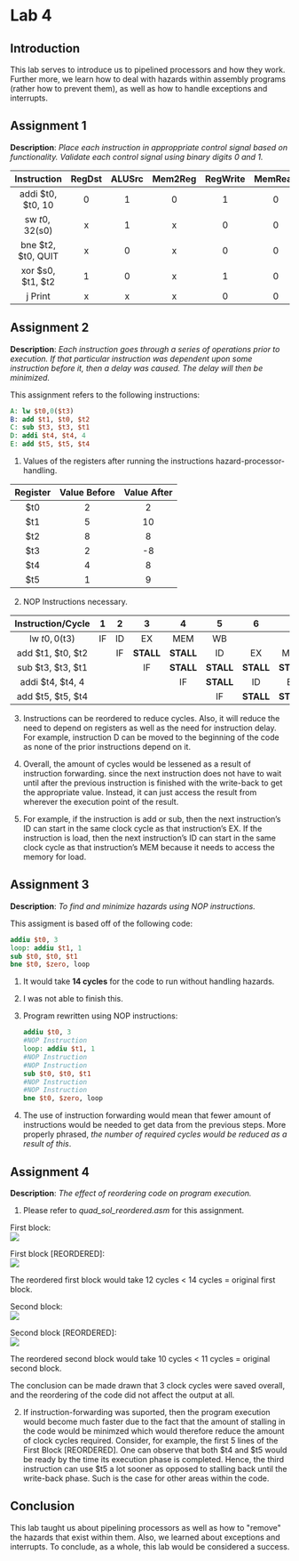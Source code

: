 # Lab 4

## Introduction

This lab serves to introduce us to pipelined processors and how they work. Further more, we learn how to deal with hazards within assembly programs
(rather how to prevent them), as well as how to handle exceptions and interrupts.

## Assignment 1
**Description**: _Place each instruction in approppriate control signal based on functionality. Validate each control signal using binary digits 0 and 1._

Instruction  | RegDst  | ALUSrc  | Mem2Reg  | RegWrite  | MemRead  | MemWrite  | Branch  |  ALUOp
:--:|:---:|:---:|:---:|:---:|:---:|:---:|:---:|:--:
addi $t0, $t0, 10  | 0  | 1  | 0  | 1  | 0  | 0  | 0  | 00
sw $t0, 32($s0)  | x  |  1 | x  |  0 |  0 | 1  |  0 |  00
bne $t2, $t0, QUIT  | x  | 0  | x  | 0  | 0  |  0 |  1 |  01
xor $s0, $t1, $t2  |  1 | 0  |  x | 1  |  0 | 0  |  0 | 10
j Print  |  x | x  |  x | 0  | 0  | 0  |  0 |  00
## Assignment 2
**Description**: _Each instruction goes through a series of operations prior to execution. If that particular instruction was dependent upon some instruction before it, then a delay was caused. The delay will then be minimized._

This assignment refers to the following instructions:  
```MIPS
A: lw $t0,0($t3)  
B: add $t1, $t0, $t2  
C: sub $t3, $t3, $t1  
D: addi $t4, $t4, 4  
E: add $t5, $t5, $t4  
```

1. Values of the registers after running the instructions hazard-processor-handling.

Register  | Value Before  |  Value After
:--:|:---:|:--:
$t0  |  2 |  2
$t1  | 5  |  10
$t2  | 8  |  8
$t3  | 2  |  -8
$t4  | 4 |  8
$t5  | 1 |  9  

2. NOP Instructions necessary.

Instruction/Cycle  | 1  | 2  | 3  | 4  | 5  | 6  | 7  | 8  | 9  | 10  | 11  |  12
:--:|:---:|:---:|:---:|:---:|:---:|:---:|:---:|:---:|:---:|:---:|:---:|:--:
lw $t0, 0($t3)  | IF  | ID  | EX  | MEM  | WB  |   |   |   |   |   |   |  
add $t1, $t0, $t2  |   | IF  | **STALL**  | **STALL**  | ID  | EX  | MEM  | WB  |   |   |   |  
sub $t3, $t3, $t1  |   |   | IF  | **STALL**  | **STALL**  | **STALL**  | **STALL**  | ID  | EX  | MEM  | WB |  
addi $t4, $t4, 4  |   |   |   | IF  | **STALL**  | ID  | EX  |  MEM | WB  |   |   |  
add $t5, $t5, $t4  |   |   |   |   | IF  | **STALL**  | **STALL**  | **STALL**  | ID  |  EX | MEM  |  WB  

3. Instructions can be reordered to reduce cycles. Also, it will reduce the need to depend on registers as well as the need for instruction delay. For example, instruction D can be moved to the beginning of the code as none of the prior instructions depend on it.

4. Overall, the amount of cycles would be lessened as a result of instruction forwarding. since the next instruction does not have to wait until after the previous instruction is finished with the write-back to get the appropriate value. Instead, it can just access the result from wherever the execution point of the result.

5. For example, if the instruction is add or sub, then the next instruction’s ID can start in the same clock cycle as that instruction’s EX. If the instruction is load, then the next instruction’s ID can start in the same clock cycle as that instruction’s MEM because it needs to access the memory for load.


## Assignment 3

**Description**: _To find and minimize hazards using NOP instructions._

This assigment is based off of the following code:

```MIPS
addiu $t0, 3
loop: addiu $t1, 1
sub $t0, $t0, $t1
bne $t0, $zero, loop
```

1. It would take **14 cycles** for the code to run without handling hazards.

2. I was not able to finish this.

3. Program rewritten using NOP instructions:

    ```MIPS
    addiu $t0, 3
    #NOP Instruction
    loop: addiu $t1, 1
    #NOP Instruction
    #NOP Instruction
    sub $t0, $t0, $t1
    #NOP Instruction
    #NOP Instruction
    bne $t0, $zero, loop
    ```

4. The use of instruction forwarding would mean that fewer amount of instructions would be needed to get data from the previous steps. More properly phrased, *the number of required cycles would be reduced as a result of this*.

## Assignment 4

**Description**: _The effect of reordering code on program execution._

1. Please refer to *quad_sol_reordered.asm* for this assignment.

  First block:  
  <img src = "/images/block1.PNG">

  First block [REORDERED]:  
  <img src = "/images/block1new.PNG">

  The reordered first block would take 12 cycles < 14 cycles = original first block.

  Second block:  
  <img src = "/images/block2.PNG">

  Second block [REORDERED]:  
  <img src = "/images/block2new.PNG">

  The reordered second block would take 10 cycles < 11 cycles = original second block.

  The conclusion can be made drawn that 3 clock cycles were saved overall, and the reordering of the code did not affect the output at all.

2. If instruction-forwarding was suported, then the program execution would become much faster due to the fact that the amount of stalling in the code would be minimzed which would therefore reduce the amount of clock cycles required.
Consider, for example, the first 5 lines of the First Block [REORDERED]. One can observe that both $t4 and $t5 would be ready by the time its execution phase is completed. Hence, the third instruction can use $t5 a lot sooner as opposed to stalling back until the write-back phase. Such is the case for other areas within the code.

## Conclusion

This lab taught us about pipelining processors as well as how to "remove" the hazards that exist within them. Also, we learned about exceptions and interrupts. To conclude, as a whole, this lab would be considered a success.
